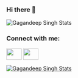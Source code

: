 ### Hi there 👋

<!--
**gagan-28deep/gagan-28deep** is a ✨ _special_ ✨ repository because its `README.md` (this file) appears on your GitHub profile.

Here are some ideas to get you started:

- 🔭 I’m currently working on ...
- 🌱 I’m currently learning Web development. Currently learning frint-end technologies  
- 👯 I’m looking to collaborate on ...
- 🤔 I’m looking for help with ...
- 💬 Ask me about ...
- 📫 How to reach me: ...
- 😄 Pronouns: ...
- ⚡ Fun fact: ...
-->

![Gagandeep Singh Stats](https://github-readme-stats.vercel.app/api?username=gagan-28deep&show_icons=true&theme=radical)


<h3 align="left">Connect with me:</h3>
<p align="left">
<a href="https://twitter.com/gagan_28_" target="blank"><img align="center" src="https://cdn.jsdelivr.net/npm/simple-icons@3.0.1/icons/twitter.svg" alt="" height="30" width="40" /></a>
<a href="https://www.linkedin.com/in/gagandeepsingh-28/" target="blank"><img align="center" src="https://cdn.jsdelivr.net/npm/simple-icons@3.0.1/icons/linkedin.svg" alt="" height="30" width="40" /></a>
</p>

[![Gagandeep Singh Stats](https://github-readme-stats.vercel.app/api?username=gagan-28deep)](https://github.com/anuraghazra/github-readme-stats)

